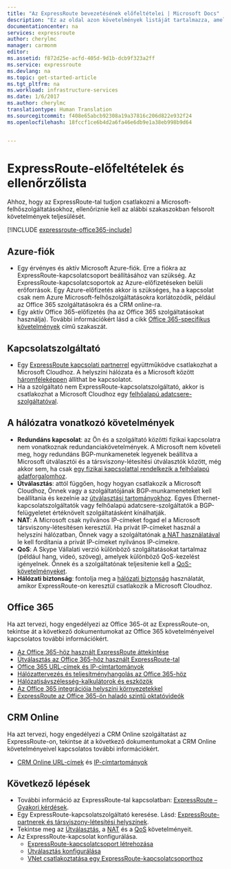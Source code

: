 ```yaml
---
title: "Az ExpressRoute bevezetésének előfeltételei | Microsoft Docs"
description: "Ez az oldal azon követelmények listáját tartalmazza, amelyeknek teljesülniük kell, mielőtt megrendel egy Azure ExpressRoute-kapcsolatcsoportot."
documentationcenter: na
services: expressroute
author: cherylmc
manager: carmonm
editor: 
ms.assetid: f872d25e-acfd-405d-9d1b-dcb9f323a2ff
ms.service: expressroute
ms.devlang: na
ms.topic: get-started-article
ms.tgt_pltfrm: na
ms.workload: infrastructure-services
ms.date: 1/6/2017
ms.author: cherylmc
translationtype: Human Translation
ms.sourcegitcommit: f408e65abcb92308a19a37816c206d822e932f24
ms.openlocfilehash: 18fccf1ce6b4d2a6fa46e6db9e1a38eb998b9d64


---
```

# <a name="expressroute-prerequisites--checklist"></a>ExpressRoute-előfeltételek és ellenőrzőlista
Ahhoz, hogy az ExpressRoute-tal tudjon csatlakozni a Microsoft-felhőszolgáltatásokhoz, ellenőriznie kell az alábbi szakaszokban felsorolt követelmények teljesülését.

[!INCLUDE [expressroute-office365-include](../../includes/expressroute-office365-include.md)]

## <a name="azure-account"></a>Azure-fiók
* Egy érvényes és aktív Microsoft Azure-fiók. Erre a fiókra az ExpressRoute-kapcsolatcsoport beállításához van szükség. Az ExpressRoute-kapcsolatcsoportok az Azure-előfizetéseken belüli erőforrások. Egy Azure-előfizetés akkor is szükséges, ha a kapcsolat csak nem Azure Microsoft-felhőszolgáltatásokra korlátozódik, például az Office 365 szolgáltatásokra és a CRM online-ra.
* Egy aktív Office 365-előfizetés (ha az Office 365 szolgáltatásokat használja). További információkért lásd a cikk [Office 365-specifikus követelmények](#office-365-specific-requirements) című szakaszát.

## <a name="connectivity-provider"></a>Kapcsolatszolgáltató
* Egy [ExpressRoute kapcsolati partnerrel](expressroute-locations.md#partners) együttműködve csatlakozhat a Microsoft Cloudhoz. A helyszíni hálózata és a Microsoft között [háromféleképpen](expressroute-introduction.md#howtoconnect) állíthat be kapcsolatot. 
* Ha a szolgáltató nem ExpressRoute-kapcsolatszolgáltató, akkor is csatlakozhat a Microsoft Cloudhoz egy [felhőalapú adatcsere-szolgáltatóval](expressroute-locations.md#nonpartners).

## <a name="network-requirements"></a>A hálózatra vonatkozó követelmények
* **Redundáns kapcsolat**: az Ön és a szolgáltató közötti fizikai kapcsolatra nem vonatkoznak redundanciakövetelmények. A Microsoft nem követeli meg, hogy redundáns BGP-munkamenetek legyenek beállítva a Microsoft útválasztói és a társviszony-létesítési útválasztók között, még akkor sem, ha csak [egy fizikai kapcsolattal rendelkezik a felhőalapú adatforgalomhoz](expressroute-faqs.md#onep2plink). 
* **Útválasztás**: attól függően, hogy hogyan csatlakozik a Microsoft Cloudhoz, Önnek vagy a szolgáltatójának BGP-munkameneteket kell beállítania és kezelnie az [útválasztási tartományokhoz](expressroute-circuit-peerings.md). Egyes Ethernet-kapcsolatszolgáltatók vagy felhőalapú adatcsere-szolgáltatók a BGP-felügyeletet értéknövelt szolgáltatásként kínálhatják.
* **NAT**: A Microsoft csak nyilvános IP-címeket fogad el a Microsoft társviszony-létesítésen keresztül. Ha privát IP-címeket használ a helyszíni hálózatban, Önnek vagy a szolgáltatónak [a NAT használatával](expressroute-nat.md) le kell fordítania a privát IP-címeket nyilvános IP-címekre.
* **QoS**: A Skype Vállalati verzió különböző szolgáltatásokat tartalmaz (például hang, videó, szöveg), amelyek különböző QoS-kezelést igényelnek. Önnek és a szolgáltatónak teljesítenie kell a [QoS-követelményeket](expressroute-qos.md).
* **Hálózati biztonság**: fontolja meg a [hálózati biztonság](../best-practices-network-security.md) használatát, amikor ExpressRoute-on keresztül csatlakozik a Microsoft Cloudhoz.

## <a name="office-365"></a>Office 365
Ha azt tervezi, hogy engedélyezi az Office 365-öt az ExpressRoute-on, tekintse át a következő dokumentumokat az Office 365 követelményeivel kapcsolatos további információkért.

* [Az Office 365-höz használt ExpressRoute áttekintése](https://support.office.com/en-us/article/Azure-ExpressRoute-for-Office-365-6d2534a2-c19c-4a99-be5e-33a0cee5d3bd)
* [Útválasztás az Office 365-höz használt ExpressRoute-tal](https://support.office.com/en-us/article/Routing-with-ExpressRoute-for-Office-365-e1da26c6-2d39-4379-af6f-4da213218408)
* [Office 365 URL-címek és IP-címtartományok](https://support.office.com/en-us/article/Office-365-URLs-and-IP-address-ranges-8548a211-3fe7-47cb-abb1-355ea5aa88a2)
* [Hálózattervezés és teljesítményhangolás az Office 365-höz](https://support.office.com/en-us/article/Network-planning-and-performance-tuning-for-Office-365-e5f1228c-da3c-4654-bf16-d163daee8848)
* [Hálózatisávszélesség-kalkulátorok és eszközök](https://support.office.com/en-us/article/Network-and-migration-planning-for-Office-365-f5ee6c33-bcd7-4b0b-b0f8-dc1d9fb8d132)
* [Az Office 365 integrációja helyszíni környezetekkel](https://support.office.com/en-us/article/Office-365-integration-with-on-premises-environments-263faf8d-aa21-428b-aed3-2021837a4b65)
* [ExpressRoute az Office 365-ön haladó szintű oktatóvideók](https://channel9.msdn.com/series/aer/)

## <a name="crm-online"></a>CRM Online
Ha azt tervezi, hogy engedélyezi a CRM Online szolgáltatást az ExpressRoute-on, tekintse át a következő dokumentumokat a CRM Online követelményeivel kapcsolatos további információkért.

* [CRM Online URL-címek](https://support.microsoft.com/kb/2655102) és [IP-címtartományok](https://support.microsoft.com/kb/2728473)

## <a name="next-steps"></a>Következő lépések
* További információ az ExpressRoute-tal kapcsolatban: [ExpressRoute – Gyakori kérdések](expressroute-faqs.md).
* Egy ExpressRoute-kapcsolatszolgáltató keresése. Lásd: [ExpressRoute-partnerek és társviszony-létesítési helyszínek](expressroute-locations.md).
* Tekintse meg az [Útválasztás](expressroute-routing.md), a [NAT](expressroute-nat.md) és a [QoS](expressroute-qos.md) követelményeit.
* Az ExpressRoute-kapcsolat konfigurálása.
  * [ExpressRoute-kapcsolatcsoport létrehozása](expressroute-howto-circuit-classic.md)
  * [Útválasztás konfigurálása](expressroute-howto-routing-classic.md)
  * [VNet csatlakoztatása egy ExpressRoute-kapcsolatcsoporthoz](expressroute-howto-linkvnet-classic.md)




<!--HONumber=Jan17_HO1-->


